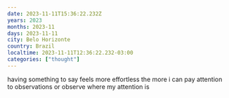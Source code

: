 ```yaml
---
date: 2023-11-11T15:36:22.232Z
years: 2023
months: 2023-11
days: 2023-11-11
city: Belo Horizonte
country: Brazil
localtime: 2023-11-11T12:36:22.232-03:00
categories: ["thought"]
---
```

having something to say feels more effortless the more i can pay attention to observations or observe where my attention is
